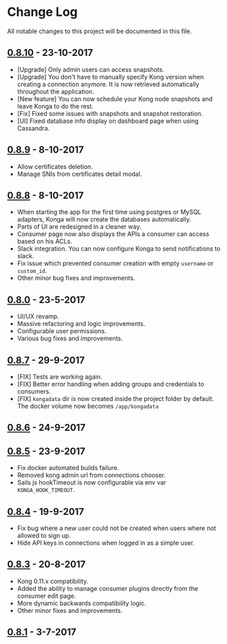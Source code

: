 # Change Log

All notable changes to this project will be documented in this file.


## [0.8.10](https://github.com/pantsel/konga/releases/tag/0.8.10) - 23-10-2017
* [Upgrade] Only admin users can access snapshots.
* [Upgrade] You don't have to manually specify Kong version when creating a connection anymore. It is now retrieved automatically throughout the application.
* [New feature] You can now schedule your Kong node snapshots and leave Konga to do the rest. 
* [Fix] Fixed some issues with snapshots and snapshot restoration.
* [UI] Fixed database info display on dashboard page when using Cassandra.



## [0.8.9](https://github.com/pantsel/konga/releases/tag/0.8.9) - 8-10-2017
* Allow certificates deletion.
* Manage SNIs from certificates detail modal.

## [0.8.8](https://github.com/pantsel/konga/releases/tag/0.8.8) - 8-10-2017

* When starting the app for the first time using postgres or MySQL adapters, Konga will now create the databases automatically.
* Parts of UI are redesigned in a cleaner way.
* Consumer page now also displays the APIs a consumer can access based on his ACLs.
* Slack integration. You can now configure Konga to send notifications to slack.
* Fix issue which prevented consumer creation with empty `username` or `custom_id`.
* Other minor bug fixes and improvements.

## [0.8.0](https://github.com/pantsel/konga/releases/tag/v0.8.0) - 23-5-2017

* UI/UX revamp.
* Massive refactoring and logic improvements.
* Configurable user permissions.
* Various bug fixes and improvements.

## [0.8.7](https://github.com/pantsel/konga/releases/tag/0.8.7) - 29-9-2017

* [FIX] Tests are working again.
* [FIX] Better error handling when adding groups and credentials to consumers.
* [FIX] <code>kongadata</code> dir is now created inside the project folder by default. The docker volume now becomes <code>/app/kongadata</code>

## [0.8.6](https://github.com/pantsel/konga/releases/tag/v0.8.6) - 24-9-2017

## [0.8.5](https://github.com/pantsel/konga/releases/tag/v0.8.5) - 23-9-2017

* Fix docker automated builds failure.
* Removed kong admin url from connections chooser.
* Sails js hookTimeout is now configurable via env var <code>KONGA_HOOK_TIMEOUT</code>.

## [0.8.4](https://github.com/pantsel/konga/releases/tag/v0.8.4) - 19-9-2017

* Fix bug where a new user could not be created when users where not allowed to sign up.
* Hide API keys in connections when logged in as a simple user.

## [0.8.3](https://github.com/pantsel/konga/releases/tag/v0.8.2) - 20-8-2017

* Kong 0.11.x compatibility.
* Added the ability to manage consumer plugins directly from the consumer edit page.
* More dynamic backwards compatibility logic.
* Other minor fixes and improvements.


## [0.8.1](https://github.com/pantsel/konga/releases/tag/v0.8.1) - 3-7-2017




 






